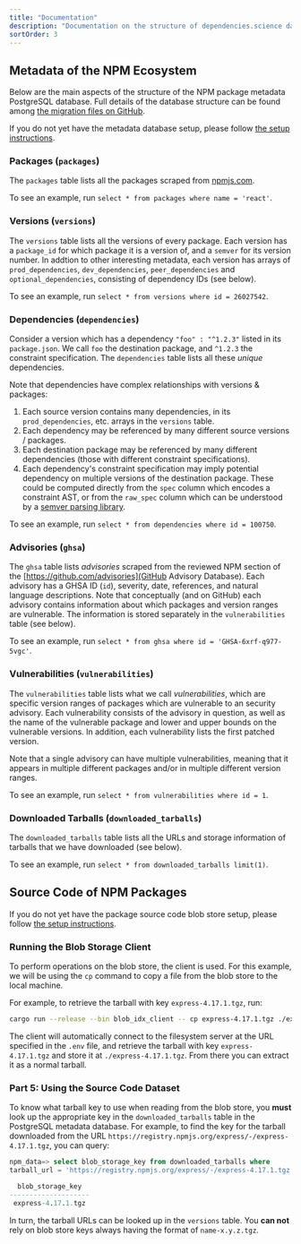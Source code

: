 ```yaml
---
title: "Documentation"
description: "Documentation on the structure of dependencies.science data"
sortOrder: 3
---
```


## Metadata of the NPM Ecosystem

Below are the main aspects of the structure of the NPM package metadata PostgreSQL database. 
Full details of the database structure can be found among [the migration files on GitHub](https://github.com/donald-pinckney/npm-follower/tree/main/postgres_db/migrations).

If you do not yet have the metadata database setup, please follow [the setup instructions](/setup/#how-to-setup-package-metadata-db).

### Packages (`packages`)

The `packages` table lists all the packages scraped from [npmjs.com](https://npmjs.com). 

To see an example, run `select * from packages where name = 'react'`.


### Versions (`versions`)

The `versions` table lists all the versions of every package. Each version has a `package_id` for which package it is a version of, and a `semver` for its version number. In addtion to other interesting metadata, each version has arrays of `prod_dependencies`, `dev_dependencies`, `peer_dependencies` and `optional_dependencies`, consisting of dependency IDs (see below).

To see an example, run `select * from versions where id = 26027542`.


### Dependencies (`dependencies`)

Consider a version which has a dependency `"foo" : "^1.2.3"` listed in its `package.json`. We call `foo` the destination package,
and `^1.2.3` the constraint specification. The `dependencies` table lists all these *unique* dependencies.

Note that dependencies have complex relationships with versions & packages:

1. Each source version contains many dependencies, in its `prod_dependencies`, etc. arrays in the `versions` table.
2. Each dependency may be referenced by many different source versions / packages.
3. Each destination package may be referenced by many different dependencies (those with different constraint specifications).
4. Each dependency's constraint specification may imply potential dependency on multiple versions of the destination package. These could be computed directly from the `spec` column which encodes a constraint AST, or from the `raw_spec` column which can be understood by a [semver parsing library](https://github.com/npm/node-semver).

To see an example, run `select * from dependencies where id = 100750`.


### Advisories (`ghsa`)

The `ghsa` table lists *advisories* scraped from the reviewed NPM section of the [https://github.com/advisories](GitHub Advisory Database). Each advisory has a GHSA ID (`id`), severity, date, references, and natural language descriptions. Note that conceptually (and on GitHub) each advisory contains information about which packages and version ranges are vulnerable. The information is stored separately in the `vulnerabilities` table (see below).

To see an example, run `select * from ghsa where id = 'GHSA-6xrf-q977-5vgc'`.


### Vulnerabilities (`vulnerabilities`)

The `vulnerabilities` table lists what we call *vulnerabilities*, which are specific version ranges of packages which are vulnerable
to an security advisory. Each vulnerability consists of the advisory in question, as well as the name of the vulnerable package and lower and upper bounds on the vulnerable versions. In addition, each vulnerability lists the first patched version.

Note that a single advisory can have multiple vulnerabilities, meaning that it appears in multiple different packages and/or in multiple different version ranges.

To see an example, run `select * from vulnerabilities where id = 1`.


### Downloaded Tarballs (`downloaded_tarballs`)

The `downloaded_tarballs` table lists all the URLs and storage information of tarballs that we have downloaded (see below).

To see an example, run `select * from downloaded_tarballs limit(1)`.


## Source Code of NPM Packages

If you do not yet have the package source code blob store setup, please follow [the setup instructions](/setup/#source-code-of-npm-packages).

### Running the Blob Storage Client

To perform operations on the blob store, the client is used. For this example, we will be using the
`cp` command to copy a file from the blob store to the local machine.

For example, to retrieve the tarball with key `express-4.17.1.tgz`, run:

```bash
cargo run --release --bin blob_idx_client -- cp express-4.17.1.tgz ./express-4.17.1.tgz
```

The client will automatically connect to the filesystem server at the URL specified in the `.env` file,
and retrieve the tarball with key `express-4.17.1.tgz` and store it at `./express-4.17.1.tgz`. From there you can extract it as a normal tarball.

### Part 5: Using the Source Code Dataset

To know what tarball key to use when reading from the blob store, you **must** look up the appropriate key in the `downloaded_tarballs` table in the PostgreSQL metadata database. For example, to find the key for the tarball downloaded from the URL `https://registry.npmjs.org/express/-/express-4.17.1.tgz`, you can query:

```sql
npm_data=> select blob_storage_key from downloaded_tarballs where 
tarball_url = 'https://registry.npmjs.org/express/-/express-4.17.1.tgz';

  blob_storage_key
--------------------
 express-4.17.1.tgz
```

In turn, the tarball URLs can be looked up in the `versions` table.
You **can not** rely on blob store keys always having the format of `name-x.y.z.tgz`.
